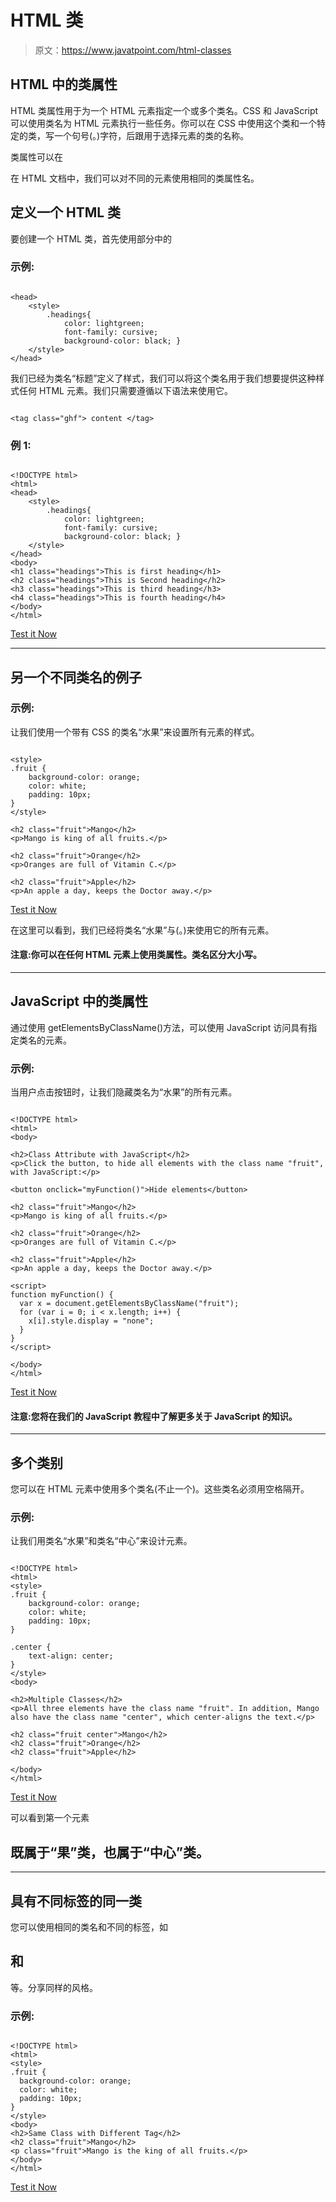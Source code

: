 # HTML 类

> 原文：<https://www.javatpoint.com/html-classes>

## HTML 中的类属性

HTML 类属性用于为一个 HTML 元素指定一个或多个类名。CSS 和 JavaScript 可以使用类名为 HTML 元素执行一些任务。你可以在 CSS 中使用这个类和一个特定的类，写一个句号(。)字符，后跟用于选择元素的类的名称。

类属性可以在

在 HTML 文档中，我们可以对不同的元素使用相同的类属性名。

## 定义一个 HTML 类

要创建一个 HTML 类，首先使用部分中的

### 示例:

```

<head>
	<style>
		.headings{ 
			color: lightgreen;
			font-family: cursive;
			background-color: black; }
	</style>
</head>

```

我们已经为类名“标题”定义了样式，我们可以将这个类名用于我们想要提供这种样式任何 HTML 元素。我们只需要遵循以下语法来使用它。

```

<tag class="ghf"> content </tag>

```

### 例 1:

```

<!DOCTYPE html>
<html>
<head>
	<style>
		.headings{ 
			color: lightgreen;
			font-family: cursive;
			background-color: black; }
	</style>
</head>
<body>
<h1 class="headings">This is first heading</h1>
<h2 class="headings">This is Second heading</h2>
<h3 class="headings">This is third heading</h3>
<h4 class="headings">This is fourth heading</h4>
</body>
</html>

```

[Test it Now](https://www.javatpoint.com/oprweb/test.jsp?filename=htmlclasses1)

* * *

## 另一个不同类名的例子

### 示例:

让我们使用一个带有 CSS 的类名“水果”来设置所有元素的样式。

```

<style>  
.fruit {  
    background-color: orange;  
    color: white;  
    padding: 10px;  
}   
</style>  

<h2 class="fruit">Mango</h2>  
<p>Mango is king of all fruits.</p>  

<h2 class="fruit">Orange</h2>  
<p>Oranges are full of Vitamin C.</p>  

<h2 class="fruit">Apple</h2>  
<p>An apple a day, keeps the Doctor away.</p>  

```

[Test it Now](https://www.javatpoint.com/oprweb/test.jsp?filename=htmlclasses)

在这里可以看到，我们已经将类名“水果”与(。)来使用它的所有元素。

#### 注意:你可以在任何 HTML 元素上使用类属性。类名区分大小写。

* * *

## JavaScript 中的类属性

通过使用 getElementsByClassName()方法，可以使用 JavaScript 访问具有指定类名的元素。

### 示例:

当用户点击按钮时，让我们隐藏类名为“水果”的所有元素。

```

<!DOCTYPE html>  
<html>  
<body>  

<h2>Class Attribute with JavaScript</h2>  
<p>Click the button, to hide all elements with the class name "fruit", with JavaScript:</p>  

<button onclick="myFunction()">Hide elements</button>  

<h2 class="fruit">Mango</h2>  
<p>Mango is king of all fruits.</p>  

<h2 class="fruit">Orange</h2>  
<p>Oranges are full of Vitamin C.</p>  

<h2 class="fruit">Apple</h2>  
<p>An apple a day, keeps the Doctor away.</p>  

<script>  
function myFunction() {  
  var x = document.getElementsByClassName("fruit");  
  for (var i = 0; i < x.length; i++) {  
    x[i].style.display = "none";  
  }  
}  
</script>  

</body>  
</html>  

```

[Test it Now](https://www.javatpoint.com/oprweb/test.jsp?filename=htmlclasses2)

#### 注意:您将在我们的 JavaScript 教程中了解更多关于 JavaScript 的知识。

* * *

## 多个类别

您可以在 HTML 元素中使用多个类名(不止一个)。这些类名必须用空格隔开。

### 示例:

让我们用类名“水果”和类名“中心”来设计元素。

```

<!DOCTYPE html>  
<html>  
<style>  
.fruit {  
    background-color: orange;  
    color: white;  
    padding: 10px;  
}   

.center {  
    text-align: center;  
}  
</style>  
<body>  

<h2>Multiple Classes</h2>  
<p>All three elements have the class name "fruit". In addition, Mango also have the class name "center", which center-aligns the text.</p>  

<h2 class="fruit center">Mango</h2>  
<h2 class="fruit">Orange</h2>  
<h2 class="fruit">Apple</h2>  

</body>  
</html>  

```

[Test it Now](https://www.javatpoint.com/oprweb/test.jsp?filename=htmlclasses3)

可以看到第一个元素

## 既属于“果”类，也属于“中心”类。

* * *

## 具有不同标签的同一类

您可以使用相同的类名和不同的标签，如

## 和

等。分享同样的风格。

### 示例:

```

<!DOCTYPE html>  
<html>  
<style>  
.fruit {  
  background-color: orange;  
  color: white;  
  padding: 10px;  
}   
</style>  
<body>  
<h2>Same Class with Different Tag</h2>  
<h2 class="fruit">Mango</h2>  
<p class="fruit">Mango is the king of all fruits.</p>  
</body>  
</html>

```

[Test it Now](https://www.javatpoint.com/oprweb/test.jsp?filename=htmlclasses4)